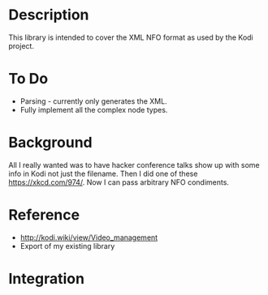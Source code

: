 
# Description
This library is intended to cover the XML NFO format as used by the Kodi project.

# To Do
* Parsing - currently only generates the XML.
* Fully implement all the complex node types.

# Background
All I really wanted was to have hacker conference talks show up with some info in Kodi not just the filename.
Then I did one of these <https://xkcd.com/974/>. Now I can pass arbitrary NFO condiments.

# Reference
* <http://kodi.wiki/view/Video_management>
* Export of my existing library

# Integration

